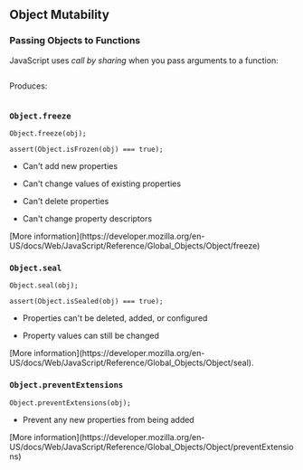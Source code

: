Object Mutability
-----------------

### Passing Objects to Functions ###

JavaScript uses *call by sharing* when you pass arguments to a
function:

~~~ {.javascript insert="../../../src/examples/js/mutability.js"}
~~~

Produces:

~~~ {.javascript exec="node ../../../src/examples/js/mutability.js"}
~~~

### `Object.freeze` ###

~~~ {.javascript}
Object.freeze(obj);

assert(Object.isFrozen(obj) === true);
~~~

  * Can't add new properties

  * Can't change values of existing properties

  * Can't delete properties

  * Can't change property descriptors

<div class="notes">
[More information](https://developer.mozilla.org/en-US/docs/Web/JavaScript/Reference/Global_Objects/Object/freeze)
</div>

### `Object.seal` ###

~~~ {.javascript}
Object.seal(obj);

assert(Object.isSealed(obj) === true);
~~~

  * Properties can't be deleted, added, or configured

  * Property values can still be changed

<div class="notes">
[More information](https://developer.mozilla.org/en-US/docs/Web/JavaScript/Reference/Global_Objects/Object/seal).
</div>

### `Object.preventExtensions` ###

~~~ {.javascript}
Object.preventExtensions(obj);
~~~

  * Prevent any new properties from being added

<div class="notes">
[More information](https://developer.mozilla.org/en-US/docs/Web/JavaScript/Reference/Global_Objects/Object/preventExtensions)
</div>
